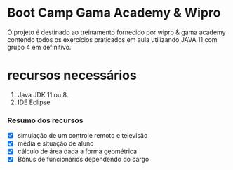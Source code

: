 # Boot Camp Gama Academy & Wipro

O projeto é destinado ao treinamento fornecido por wipro & gama academy contendo todos os exercícios praticados em aula utilizando JAVA 11 com grupo 4 em definitivo. 
# recursos necessários
1. Java JDK 11 ou 8.
2. IDE Eclipse

### Resumo dos recursos
- [x] simulação de um controle remoto e televisão 
- [x] média e situação de aluno
- [x] cálculo de área dada a forma geométrica
- [x] Bônus de funcionários dependendo do cargo
